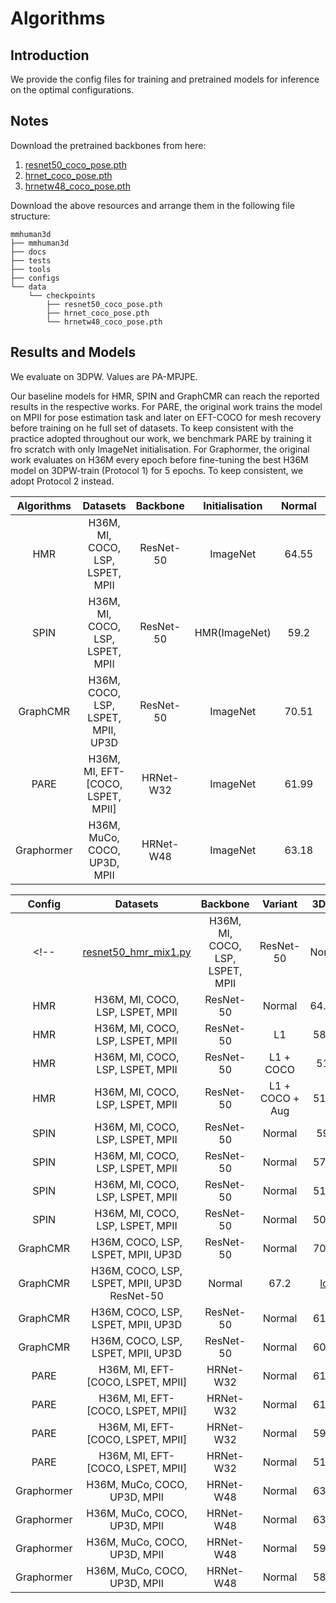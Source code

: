 # Algorithms

## Introduction

We provide the config files for training and pretrained models for inference on the optimal configurations.

## Notes

Download the pretrained backbones from here:
1. [resnet50_coco_pose.pth](https://drive.google.com/file/d/1K1K1AUxL20Grq8rsyLJ6OdZE0oXY_CNY/view?usp=sharing)
2. [hrnet_coco_pose.pth](https://drive.google.com/file/d/1Dt1eRN_YnltaDBBe0JU8f6oSfhB2pxeh/view?usp=sharing)
3. [hrnetw48_coco_pose.pth](https://drive.google.com/file/d/1Fcq_4G3ccM-xpmBK4M--Lu3xCXFrQ_ui/view?usp=sharing)



Download the above resources and arrange them in the following file structure:

```text
mmhuman3d
├── mmhuman3d
├── docs
├── tests
├── tools
├── configs
└── data
    └── checkpoints
        ├── resnet50_coco_pose.pth
        ├── hrnet_coco_pose.pth
        └── hrnetw48_coco_pose.pth

```

## Results and Models

We evaluate on 3DPW. Values are PA-MPJPE.

Our baseline models for HMR, SPIN and GraphCMR can reach the reported results in the respective works. For PARE, the original work trains the model on MPII for pose estimation task and later on EFT-COCO for mesh recovery before training on he full set of datasets. To keep consistent with the practice adopted throughout our work, we benchmark PARE by training it fro scratch with only ImageNet initialisation. For Graphormer, the original work evaluates on H36M every epoch before fine-tuning the best H36M model on 3DPW-train (Protocol 1) for 5 epochs. To keep consistent, we adopt Protocol 2 instead. 


| Algorithms | Datasets   | Backbone | Initialisation | Normal | L1 | L1+COCO | L1+COCO+Aug |
|:------:|:-------:|:------:|:-------:|:------:|:------:|:-------:|:------:|
| HMR | H36M, MI, COCO, LSP, LSPET, MPII | ResNet-50 | ImageNet | 64.55 | 58.20 | 51.8 | 51.66 |
| SPIN | H36M, MI, COCO, LSP, LSPET, MPII | ResNet-50 | HMR(ImageNet) | 59.2 | 57.08 | 51.54 | 50.69 |
| GraphCMR | H36M, COCO, LSP, LSPET, MPII, UP3D | ResNet-50 | ImageNet | 70.51 | 67.2 | 61.74 | 60.26 |
| PARE | H36M, MI, EFT-[COCO, LSPET, MPII] | HRNet-W32 | ImageNet | 61.99 | 61.13 | 59.98 | 51.66 |
| Graphormer | H36M, MuCo, COCO, UP3D, MPII | HRNet-W48 | ImageNet | 63.18 | 63.47 | 59.66 | 58.82 |

| Config | Datasets   | Backbone |  Variant | 3DPW    | Log |
|:------:|:-------:|:------:|:-------:|:------:|:------:|
<!-- | [resnet50_hmr_mix1.py](resnet50_hmr_mix1_coco_l1.py) | H36M, MI, COCO, LSP, LSPET, MPII | ResNet-50 | Normal | 64.55 | [log](https://drive.google.com/file/d/1ifPYeQY8w-uJzl6yFejaTy_O86OmrjNH/view?usp=sharing) | -->
| HMR | H36M, MI, COCO, LSP, LSPET, MPII | ResNet-50 | Normal | 64.55v| [log](https://drive.google.com/file/d/1ifPYeQY8w-uJzl6yFejaTy_O86OmrjNH/view?usp=sharing) |
| HMR | H36M, MI, COCO, LSP, LSPET, MPII | ResNet-50 | L1 | 58.20 | [log](https://drive.google.com/file/d/1ifPYeQY8w-uJzl6yFejaTy_O86OmrjNH/view?usp=sharing) |
| HMR | H36M, MI, COCO, LSP, LSPET, MPII | ResNet-50 | L1 + COCO | 51.8 | [log](https://drive.google.com/file/d/1ifPYeQY8w-uJzl6yFejaTy_O86OmrjNH/view?usp=sharing) |
| HMR | H36M, MI, COCO, LSP, LSPET, MPII | ResNet-50 | L1 + COCO + Aug | 51.66 | [log](https://drive.google.com/file/d/1ifPYeQY8w-uJzl6yFejaTy_O86OmrjNH/view?usp=sharing) |
| SPIN | H36M, MI, COCO, LSP, LSPET, MPII | ResNet-50 | Normal | 59.2 | [log](https://drive.google.com/file/d/1ifPYeQY8w-uJzl6yFejaTy_O86OmrjNH/view?usp=sharing) |
| SPIN | H36M, MI, COCO, LSP, LSPET, MPII | ResNet-50 | Normal | 57.08 | [log](https://drive.google.com/file/d/1ifPYeQY8w-uJzl6yFejaTy_O86OmrjNH/view?usp=sharing) |
| SPIN | H36M, MI, COCO, LSP, LSPET, MPII | ResNet-50 | Normal | 51.54 | [log](https://drive.google.com/file/d/1ifPYeQY8w-uJzl6yFejaTy_O86OmrjNH/view?usp=sharing) |
| SPIN | H36M, MI, COCO, LSP, LSPET, MPII | ResNet-50 | Normal | 50.69 | [log](https://drive.google.com/file/d/1ifPYeQY8w-uJzl6yFejaTy_O86OmrjNH/view?usp=sharing) |
| GraphCMR | H36M, COCO, LSP, LSPET, MPII, UP3D | ResNet-50 | Normal | 70.51 | [log](https://drive.google.com/file/d/1ifPYeQY8w-uJzl6yFejaTy_O86OmrjNH/view?usp=sharing) |
| GraphCMR | H36M, COCO, LSP, LSPET, MPII, UP3D  ResNet-50 | Normal | 67.2 | [log](https://drive.google.com/file/d/1ifPYeQY8w-uJzl6yFejaTy_O86OmrjNH/view?usp=sharing) |
| GraphCMR | H36M, COCO, LSP, LSPET, MPII, UP3D | ResNet-50 | Normal | 61.74 | [log](https://drive.google.com/file/d/1ifPYeQY8w-uJzl6yFejaTy_O86OmrjNH/view?usp=sharing) |
| GraphCMR | H36M, COCO, LSP, LSPET, MPII, UP3D | ResNet-50 | Normal | 60.26 | [log](https://drive.google.com/file/d/1ifPYeQY8w-uJzl6yFejaTy_O86OmrjNH/view?usp=sharing) |
| PARE | H36M, MI, EFT-[COCO, LSPET, MPII] | HRNet-W32 | Normal | 61.99 | [log](https://drive.google.com/file/d/1ifPYeQY8w-uJzl6yFejaTy_O86OmrjNH/view?usp=sharing) |
| PARE | H36M, MI, EFT-[COCO, LSPET, MPII] | HRNet-W32 | Normal | 61.13 | [log](https://drive.google.com/file/d/1ifPYeQY8w-uJzl6yFejaTy_O86OmrjNH/view?usp=sharing) |
| PARE | H36M, MI, EFT-[COCO, LSPET, MPII] | HRNet-W32 | Normal | 59.98 | [log](https://drive.google.com/file/d/1ifPYeQY8w-uJzl6yFejaTy_O86OmrjNH/view?usp=sharing) |
| PARE | H36M, MI, EFT-[COCO, LSPET, MPII] | HRNet-W32 | Normal | 51.66 | [log](https://drive.google.com/file/d/1ifPYeQY8w-uJzl6yFejaTy_O86OmrjNH/view?usp=sharing) |
| Graphormer | H36M, MuCo, COCO, UP3D, MPII | HRNet-W48  | Normal | 63.18 | [log](https://drive.google.com/file/d/1ifPYeQY8w-uJzl6yFejaTy_O86OmrjNH/view?usp=sharing) |
| Graphormer | H36M, MuCo, COCO, UP3D, MPII | HRNet-W48  | Normal | 63.47 | [log](https://drive.google.com/file/d/1ifPYeQY8w-uJzl6yFejaTy_O86OmrjNH/view?usp=sharing) |
| Graphormer | H36M, MuCo, COCO, UP3D, MPII | HRNet-W48  | Normal | 59.66 | [log](https://drive.google.com/file/d/1ifPYeQY8w-uJzl6yFejaTy_O86OmrjNH/view?usp=sharing) |
| Graphormer | H36M, MuCo, COCO, UP3D, MPII | HRNet-W48  | Normal | 58.82 | [log](https://drive.google.com/file/d/1ifPYeQY8w-uJzl6yFejaTy_O86OmrjNH/view?usp=sharing) |
